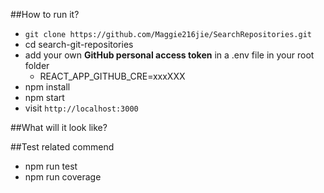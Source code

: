 ##How to run it?
* `git clone https://github.com/Maggie216jie/SearchRepositories.git`
* cd search-git-repositories
* add your own **GitHub personal access token** in a .env file in your root folder
  * REACT_APP_GITHUB_CRE=xxxXXX
* npm install
* npm start
* visit `http://localhost:3000`

##What will it look like?

##Test related commend 
* npm run test 
* npm run coverage
